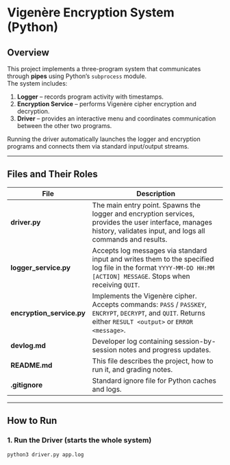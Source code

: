 # Vigenère Encryption System (Python)

## Overview

This project implements a three-program system that communicates through **pipes** using Python’s `subprocess` module.  
The system includes:

1. **Logger** – records program activity with timestamps.
2. **Encryption Service** – performs Vigenère cipher encryption and decryption.
3. **Driver** – provides an interactive menu and coordinates communication between the other two programs.

Running the driver automatically launches the logger and encryption programs and connects them via standard input/output streams.

---

## Files and Their Roles

| File                      | Description                                                                                                                                                        |
| ------------------------- | ------------------------------------------------------------------------------------------------------------------------------------------------------------------ |
| **driver.py**             | The main entry point. Spawns the logger and encryption services, provides the user interface, manages history, validates input, and logs all commands and results. |
| **logger_service.py**     | Accepts log messages via standard input and writes them to the specified log file in the format `YYYY-MM-DD HH:MM [ACTION] MESSAGE`. Stops when receiving `QUIT`.  |
| **encryption_service.py** | Implements the Vigenère cipher. Accepts commands: `PASS` / `PASSKEY`, `ENCRYPT`, `DECRYPT`, and `QUIT`. Returns either `RESULT <output>` or `ERROR <message>`.     |
| **devlog.md**             | Developer log containing session-by-session notes and progress updates.                                                                                            |
| **README.md**             | This file describes the project, how to run it, and grading notes.                                                                                                 |
| **.gitignore**            | Standard ignore file for Python caches and logs.                                                                                                                   |

---

## How to Run

### 1. Run the Driver (starts the whole system)

```bash
python3 driver.py app.log
```

